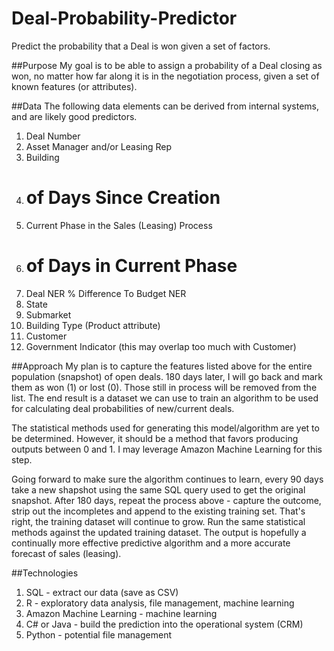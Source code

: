 # Deal-Probability-Predictor
Predict the probability that a Deal is won given a set of factors.

##Purpose
My goal is to be able to assign a probability of a Deal closing as won, no matter how far along it is in the negotiation process, given a set of known features (or attributes).

##Data
The following data elements can be derived from internal systems, and are likely good predictors.

1. Deal Number
2. Asset Manager and/or Leasing Rep
3. Building
4. # of Days Since Creation
5. Current Phase in the Sales (Leasing) Process
6. # of Days in Current Phase
7. Deal NER % Difference To Budget NER
8. State
9. Submarket
10. Building Type (Product attribute)
11. Customer
12. Government Indicator (this may overlap too much with Customer)

##Approach
My plan is to capture the features listed above for the entire population (snapshot) of open deals.  180 days later, I will go back and mark them as won (1) or lost (0).  Those still in process will be removed from the list.  The end result is a dataset we can use to train an algorithm to be used for calculating deal probabilities of new/current deals.

The statistical methods used for generating this model/algorithm are yet to be determined.  However, it should be a method that favors producing outputs between 0 and 1.  I may leverage Amazon Machine Learning for this step.

Going forward to make sure the algorithm continues to learn, every 90 days take a new shapshot using the same SQL query used to get the original snapshot.  After 180 days, repeat the process above - capture the outcome, strip out the incompletes and append to the existing training set.  That's right, the training dataset will continue to grow.  Run the same statistical methods against the updated training dataset.  The output is hopefully a continually more effective predictive algorithm and a more accurate forecast of sales (leasing).

##Technologies
1. SQL - extract our data (save as CSV)
2. R - exploratory data analysis, file management, machine learning
3. Amazon Machine Learning - machine learning
4. C# or Java - build the prediction into the operational system (CRM)
5. Python - potential file management
